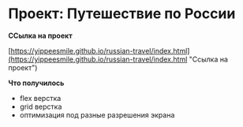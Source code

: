 # Проект: Путешествие по России

**ССылка на проект**

[https://yippeesmile.github.io/russian-travel/index.html](https://yippeesmile.github.io/russian-travel/index.html "Ссылка на проект")


**Что получилось**
* flex верстка
* grid верстка
* оптимизация под разные разрешения экрана

